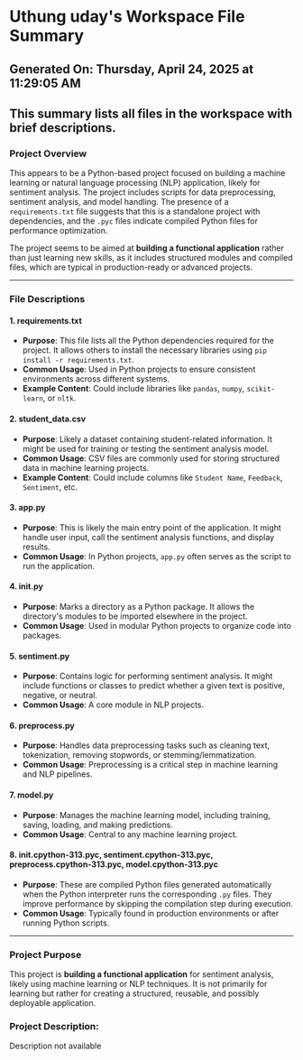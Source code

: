 # Uthung uday's Workspace File Summary
## Generated On: Thursday, April 24, 2025 at 11:29:05 AM
This summary lists all files in the workspace with brief descriptions.
---
### Project Overview
This appears to be a Python-based project focused on building a machine learning or natural language processing (NLP) application, likely for sentiment analysis. The project includes scripts for data preprocessing, sentiment analysis, and model handling. The presence of a `requirements.txt` file suggests that this is a standalone project with dependencies, and the `.pyc` files indicate compiled Python files for performance optimization.

The project seems to be aimed at **building a functional application** rather than just learning new skills, as it includes structured modules and compiled files, which are typical in production-ready or advanced projects.

---

### File Descriptions

#### 1. **requirements.txt**
   - **Purpose**: This file lists all the Python dependencies required for the project. It allows others to install the necessary libraries using `pip install -r requirements.txt`.
   - **Common Usage**: Used in Python projects to ensure consistent environments across different systems.
   - **Example Content**: Could include libraries like `pandas`, `numpy`, `scikit-learn`, or `nltk`.

#### 2. **student_data.csv**
   - **Purpose**: Likely a dataset containing student-related information. It might be used for training or testing the sentiment analysis model.
   - **Common Usage**: CSV files are commonly used for storing structured data in machine learning projects.
   - **Example Content**: Could include columns like `Student Name`, `Feedback`, `Sentiment`, etc.

#### 3. **app.py**
   - **Purpose**: This is likely the main entry point of the application. It might handle user input, call the sentiment analysis functions, and display results.
   - **Common Usage**: In Python projects, `app.py` often serves as the script to run the application.

#### 4. **__init__.py**
   - **Purpose**: Marks a directory as a Python package. It allows the directory's modules to be imported elsewhere in the project.
   - **Common Usage**: Used in modular Python projects to organize code into packages.

#### 5. **sentiment.py**
   - **Purpose**: Contains logic for performing sentiment analysis. It might include functions or classes to predict whether a given text is positive, negative, or neutral.
   - **Common Usage**: A core module in NLP projects.

#### 6. **preprocess.py**
   - **Purpose**: Handles data preprocessing tasks such as cleaning text, tokenization, removing stopwords, or stemming/lemmatization.
   - **Common Usage**: Preprocessing is a critical step in machine learning and NLP pipelines.

#### 7. **model.py**
   - **Purpose**: Manages the machine learning model, including training, saving, loading, and making predictions.
   - **Common Usage**: Central to any machine learning project.

#### 8. **__init__.cpython-313.pyc**, **sentiment.cpython-313.pyc**, **preprocess.cpython-313.pyc**, **model.cpython-313.pyc**
   - **Purpose**: These are compiled Python files generated automatically when the Python interpreter runs the corresponding `.py` files. They improve performance by skipping the compilation step during execution.
   - **Common Usage**: Typically found in production environments or after running Python scripts.

---

### Project Purpose
This project is **building a functional application** for sentiment analysis, likely using machine learning or NLP techniques. It is not primarily for learning but rather for creating a structured, reusable, and possibly deployable application. 
### Project Description:
 Description not available
